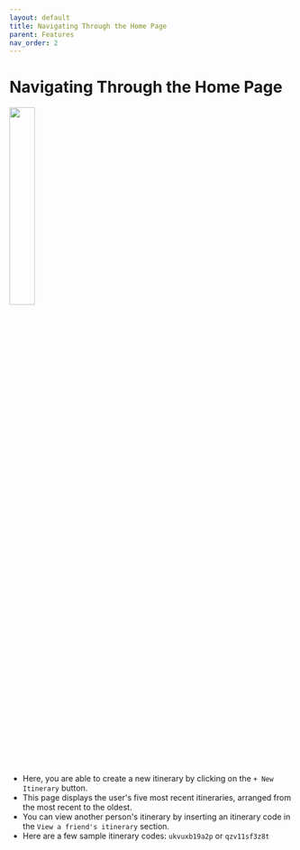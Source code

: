 ```yaml
---
layout: default
title: Navigating Through the Home Page
parent: Features
nav_order: 2
---
```

# Navigating Through the Home Page

<img src="../images/features/home-page.gif" width="30%">

- Here, you are able to create a new itinerary by clicking on the `+ New Itinerary` button.
- This page displays the user's five most recent itineraries, arranged from the most recent to the oldest.
- You can view another person's itinerary by inserting an itinerary code in the `View a friend's itinerary` section.
- Here are a few sample itinerary codes: `ukvuxb19a2p` or `qzv11sf3z8t`
